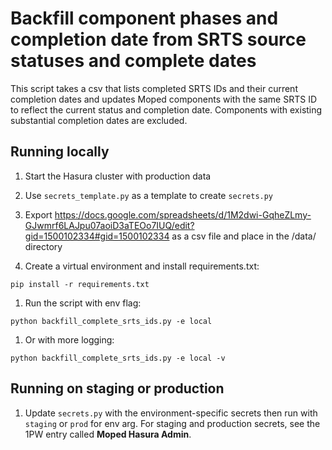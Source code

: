 # Backfill component phases and completion date from SRTS source statuses and complete dates

This script takes a csv that lists completed SRTS IDs and their current completion dates and updates
Moped components with the same SRTS ID to reflect the current status and completion date. Components
with existing substantial completion dates are excluded.

## Running locally

1. Start the Hasura cluster with production data

1. Use `secrets_template.py` as a template to create `secrets.py`

1. Export https://docs.google.com/spreadsheets/d/1M2dwi-GqheZLmy-GJwmrf6LAJpu07aoiD3aTEOo7IUQ/edit?gid=1500102334#gid=1500102334
   as a csv file and place in the /data/ directory 

1. Create a virtual environment and install requirements.txt:
```shell
pip install -r requirements.txt
```

1. Run the script with env flag:
```shell
python backfill_complete_srts_ids.py -e local
```
1. Or with more logging:

```shell
python backfill_complete_srts_ids.py -e local -v
```
## Running on staging or production

1. Update `secrets.py` with the environment-specific secrets then run with `staging` or `prod` for env arg. For staging and production secrets, see the 1PW entry called **Moped Hasura Admin**.

